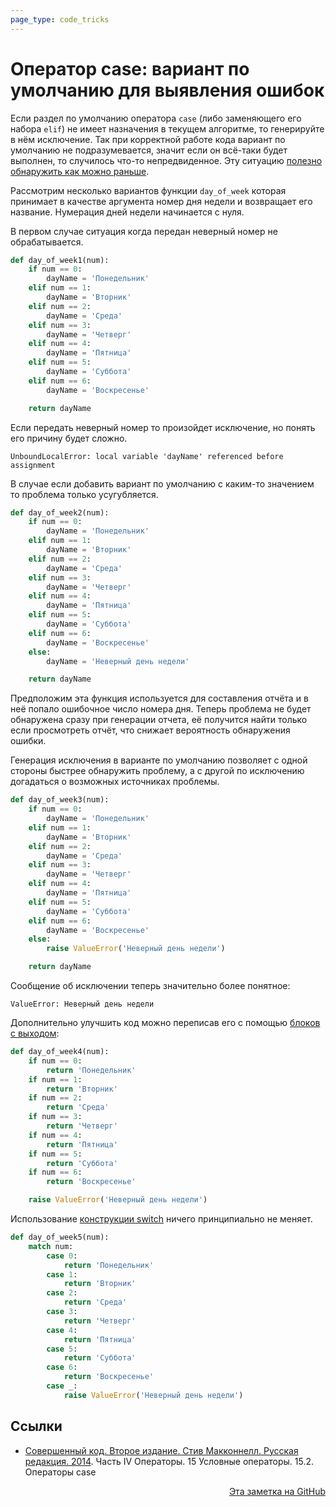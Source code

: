 ```yaml
---
page_type: code_tricks
---
```


# Оператор case: вариант по умолчанию для выявления ошибок

Если раздел по умолчанию оператора `case` (либо заменяющего его набора `elif`) не имеет назначения в текущем алгоритме, то генерируйте в нём исключение. Так при корректной работе кода вариант по умолчанию не подразумевается, значит если он всё-таки будет выполнен, то случилось что-то непредвиденное. Эту ситуацию [полезно обнаружить как можно раньше](20221023131820.md).

Рассмотрим несколько вариантов функции `day_of_week` которая принимает в качестве аргумента номер дня недели и возвращает его название. Нумерация дней недели начинается с нуля.

В первом случае ситуация когда передан неверный номер не обрабатывается.

```python
def day_of_week1(num):
    if num == 0:
        dayName = 'Понедельник'
    elif num == 1:
        dayName = 'Вторник'
    elif num == 2:
        dayName = 'Среда'
    elif num == 3:
        dayName = 'Четверг'
    elif num == 4:
        dayName = 'Пятница'
    elif num == 5:
        dayName = 'Суббота'
    elif num == 6:
        dayName = 'Воскресенье'

    return dayName
```

Если передать неверный номер то произойдет исключение, но понять его причину будет сложно.

```textile
UnboundLocalError: local variable 'dayName' referenced before assignment
```

В случае если добавить вариант по умолчанию с каким-то значением то проблема только усугубляется.

```python
def day_of_week2(num):
    if num == 0:
        dayName = 'Понедельник'
    elif num == 1:
        dayName = 'Вторник'
    elif num == 2:
        dayName = 'Среда'
    elif num == 3:
        dayName = 'Четверг'
    elif num == 4:
        dayName = 'Пятница'
    elif num == 5:
        dayName = 'Суббота'
    elif num == 6:
        dayName = 'Воскресенье'
    else:
        dayName = 'Неверный день недели'

    return dayName
```

Предположим эта функция используется для составления отчёта и в неё попало ошибочное число номера дня. Теперь проблема не будет обнаружена сразу при генерации отчета, её получится найти только если просмотреть отчёт, что снижает вероятность обнаружения ошибки.

Генерация исключения в варианте по умолчанию позволяет с одной стороны быстрее обнаружить проблему, а с другой по исключению догадаться о возможных источниках проблемы.

```python
def day_of_week3(num):
    if num == 0:
        dayName = 'Понедельник'
    elif num == 1:
        dayName = 'Вторник'
    elif num == 2:
        dayName = 'Среда'
    elif num == 3:
        dayName = 'Четверг'
    elif num == 4:
        dayName = 'Пятница'
    elif num == 5:
        dayName = 'Суббота'
    elif num == 6:
        dayName = 'Воскресенье'
    else:
        raise ValueError('Неверный день недели')

    return dayName
```

Сообщение об исключении теперь значительно более понятное:

```textile
ValueError: Неверный день недели
```

Дополнительно улучшить код можно переписав его с помощью [блоков с выходом](20221023132846.md):

```python
def day_of_week4(num):
    if num == 0:
        return 'Понедельник'
    if num == 1:
        return 'Вторник'
    if num == 2:
        return 'Среда'
    if num == 3:
        return 'Четверг'
    if num == 4:
        return 'Пятница'
    if num == 5:
        return 'Суббота'
    if num == 6:
        return 'Воскресенье'

    raise ValueError('Неверный день недели')
```

Использование [конструкции switch](https://peps.python.org/pep-0622/) ничего принципиально не меняет.

```python
def day_of_week5(num):
    match num:
        case 0:
            return 'Понедельник'
        case 1:
            return 'Вторник'
        case 2:
            return 'Среда'
        case 3:
            return 'Четверг'
        case 4:
            return 'Пятница'
        case 5:
            return 'Суббота'
        case 6:
            return 'Воскресенье'
        case _:
            raise ValueError('Неверный день недели')
```

## Ссылки

- [Совершенный код. Второе издание. Стив Макконнелл. Русская редакция. 2014](McConnellCodeComplete2014.md). Часть IV Операторы. 15 Условные операторы. 15.2. Операторы case



<p v-pre style="text-align: right">
  <a href="https://github.com/Kverde/algorithms/blob/main/source/20221023132701.md">
  Эта заметка на GitHub
  </a>
</p>
